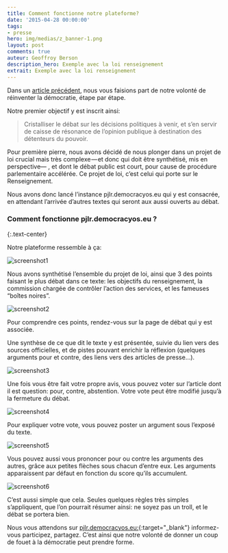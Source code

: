 ```yaml
---
title: Comment fonctionne notre plateforme?
date: '2015-04-28 00:00:00'
tags:
- presse
hero: img/medias/z_banner-1.png
layout: post
comments: true
auteur: Geoffroy Berson
description_hero: Exemple avec la loi renseignement
extrait: Exemple avec la loi renseignement
---
```

Dans un [article précédent]({{site.baseurl}}DemocracyOS), nous vous faisions part de notre volonté de réinventer la démocratie, étape par étape.

Notre premier objectif y est inscrit ainsi:

> Cristalliser le débat sur les décisions politiques à venir, et s’en servir de caisse de résonance de l’opinion publique à destination des détenteurs du pouvoir.

Pour première pierre, nous avons décidé de nous plonger dans un projet de loi crucial mais très complexe — et donc qui doit être synthétisé, mis en perspective— , et dont le débat public est court, pour cause de procédure parlementaire accélérée. Ce projet de loi, c’est celui qui porte sur le Renseignement.

Nous avons donc lancé l’instance pjlr.democracyos.eu qui y est consacrée, en attendant l’arrivée d’autres textes qui seront aux aussi ouverts au débat.

### Comment fonctionne pjlr.democracyos.eu ?
{:.text-center}

Notre plateforme ressemble à ça:

![screenshot1]({{site.baseurl}}img/medias/z_screen1.jpg)

Nous avons synthétisé l’ensemble du projet de loi, ainsi que 3 des points faisant le plus débat dans ce texte: les objectifs du renseignement, la commission chargée de contrôler l’action des services, et les fameuses “boîtes noires”.

![screenshot2]({{site.baseurl}}img/medias/z_screen2.png)

Pour comprendre ces points, rendez-vous sur la page de débat qui y est associée.

Une synthèse de ce que dit le texte y est présentée, suivie du lien vers des sources officielles, et de pistes pouvant enrichir la réflexion (quelques arguments pour et contre, des liens vers des articles de presse…).

![screenshot3]({{site.baseurl}}img/medias/z_screen3.png)

Une fois vous être fait votre propre avis, vous pouvez voter sur l’article dont il est question: pour, contre, abstention. Votre vote peut être modifié jusqu’à la fermeture du débat.

![screenshot4]({{site.baseurl}}img/medias/z_screen4.png)

Pour expliquer votre vote, vous pouvez poster un argument sous l’exposé du texte.

![screenshot5]({{site.baseurl}}img/medias/z_screen5.png)

Vous pouvez aussi vous prononcer pour ou contre les arguments des autres, grâce aux petites flèches sous chacun d’entre eux. Les arguments apparaissent par défaut en fonction du score qu’ils accumulent.

![screenshot6]({{site.baseurl}}img/medias/z_screen6.png)

C’est aussi simple que cela. Seules quelques règles très simples s’appliquent, que l’on pourrait résumer ainsi: ne soyez pas un troll, et le débat se portera bien.

Nous vous attendons sur [pjlr.democracyos.eu:](http://pjlr.democracyos.eu/){:target="_blank"} informez-vous participez, partagez. C’est ainsi que notre volonté de donner un coup de fouet à la démocratie peut prendre forme.